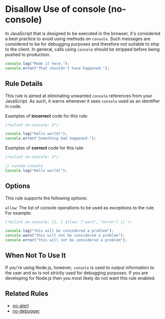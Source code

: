 # Disallow Use of console (no-console)

In JavaScript that is designed to be executed in the browser, it's considered a best practice to avoid using methods on `console`. Such messages are considered to be for debugging purposes and therefore not suitable to ship to the client. In general, calls using `console` should be stripped before being pushed to production.

```js
console.log("Made it here.");
console.error("That shouldn't have happened.");
```


## Rule Details

This rule is aimed at eliminating unwanted `console` references from your JavaScript. As such, it warns whenever it sees `console` used as an identifier in code.

Examples of **incorrect** code for this rule:

```js
/*eslint no-console: 2*/

console.log("Hello world!");
console.error("Something bad happened.");
```

Examples of **correct** code for this rule:

```js
/*eslint no-console: 2*/

// custom console
Console.log("Hello world!");
```

## Options

This rule supports the following options:

`allow`: The list of console operations to be used as exceptions to the rule. For example:

```js
/*eslint no-console: [2, { allow: ["warn", "error"] }] */

console.log("this will be considered a problem");
console.warn("this will not be considered a problem");
console.error("this will not be considered a problem");
```

## When Not To Use It

If you're using Node.js, however, `console` is used to output information to the user and so is not strictly used for debugging purposes. If you are developing for Node.js then you most likely do not want this rule enabled.

## Related Rules

* [no-alert](no-alert.md)
* [no-debugger](no-debugger.md)
